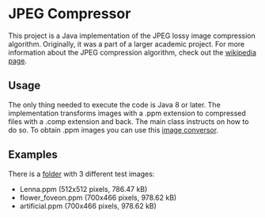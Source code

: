 # JPEG Compressor
This project is a Java implementation of the JPEG lossy image compression algorithm.
Originally, it was a part of a larger academic project.
For more information about the JPEG compression algorithm, check out the [wikipedia page](https://en.wikipedia.org/wiki/JPEG).

## Usage

The only thing needed to execute the code is Java 8 or later.
The implementation transforms images with a .ppm extension to compressed files with a .comp extension and back. The main class instructs on how to do so. To obtain .ppm images you can use this [image conversor](https://convertio.co/es/jpg-ppm/).

## Examples
There is a [folder](test%20images) with 3 different test images:
* Lenna.ppm (512x512 pixels, 786.47 kB)
* flower_foveon.ppm (700x466 pixels, 978.62 kB)
* artificial.ppm (700x466 pixels, 978.62 kB)
